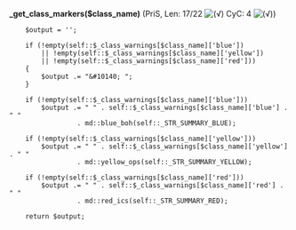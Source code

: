 **_get_class_markers($class_name)** (PriS, Len: 17/22 ![(&radic;)](https://raw.github.com/TheB3Rt0z/schrimp/master/.inc/img/icon_16x16_green_ok.png "") CyC: 4 ![(&radic;)](https://raw.github.com/TheB3Rt0z/schrimp/master/.inc/img/icon_16x16_green_ok.png ""))  
  
        $output = '';

        if (!empty(self::$_class_warnings[$class_name]['blue'])
            || !empty(self::$_class_warnings[$class_name]['yellow'])
            || !empty(self::$_class_warnings[$class_name]['red']))
        {
            $output .= "&#10140; ";
        }

        if (!empty(self::$_class_warnings[$class_name]['blue']))
            $output .= " " . self::$_class_warnings[$class_name]['blue'] . " "
                     . md::blue_boh(self::_STR_SUMMARY_BLUE);

        if (!empty(self::$_class_warnings[$class_name]['yellow']))
            $output .= " " . self::$_class_warnings[$class_name]['yellow'] . " "
                     . md::yellow_ops(self::_STR_SUMMARY_YELLOW);

        if (!empty(self::$_class_warnings[$class_name]['red']))
            $output .= " " . self::$_class_warnings[$class_name]['red'] . " "
                     . md::red_ics(self::_STR_SUMMARY_RED);

        return $output;
